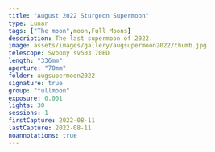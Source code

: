 ```yaml
---
title: "August 2022 Sturgeon Supermoon"
type: Lunar
tags: ["The moon",moon,Full Moons]
description: The last supermoon of 2022.
image: assets/images/gallery/augsupermoon2022/thumb.jpg
telescope: Svbony sv503 70ED
length: "336mm"
aperture: "70mm"
folder: augsupermoon2022
signature: true
group: "fullmoon"
exposure: 0.001
lights: 30
sessions: 1
firstCapture: 2022-08-11 
lastCapture: 2022-08-11
noannotations: true
---
```

